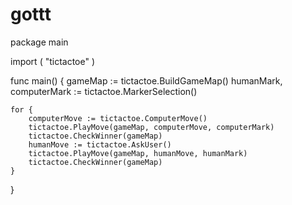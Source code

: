 # gottt
package main

import (
	"tictactoe"
)

func main() {
	gameMap := tictactoe.BuildGameMap()
	humanMark, computerMark := tictactoe.MarkerSelection()

	for {
		computerMove := tictactoe.ComputerMove()
		tictactoe.PlayMove(gameMap, computerMove, computerMark)
		tictactoe.CheckWinner(gameMap)
		humanMove := tictactoe.AskUser()
		tictactoe.PlayMove(gameMap, humanMove, humanMark)
		tictactoe.CheckWinner(gameMap)
	}
}
